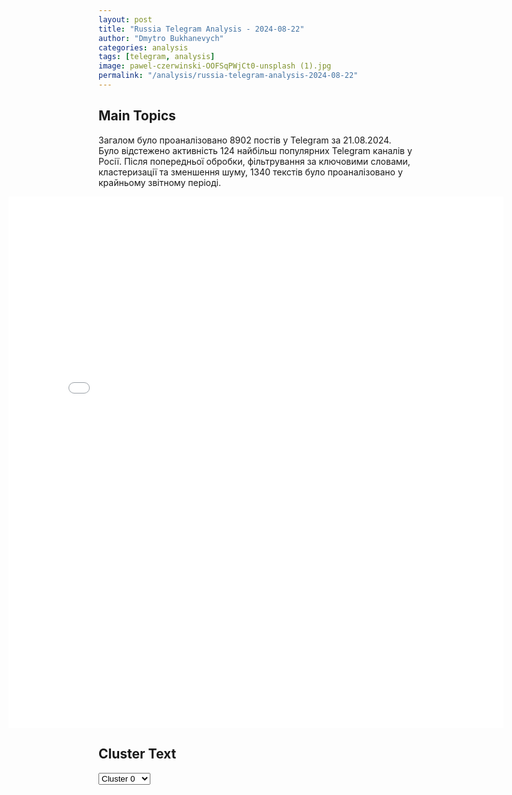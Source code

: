 ```yaml
---
layout: post
title: "Russia Telegram Analysis - 2024-08-22"
author: "Dmytro Bukhanevych"
categories: analysis
tags: [telegram, analysis]
image: pawel-czerwinski-OOFSqPWjCt0-unsplash (1).jpg
permalink: "/analysis/russia-telegram-analysis-2024-08-22"
---
```


<style>
    /* Adjusting iframe-container styles */
    .wide-iframe-container {
        width: calc(100% + 30vw);  /* Extending the width */
        margin-left: -15vw;       /* Negative margin to push to the left */
        overflow: hidden;         /* In case the iframe content spills over */
    }

    .wide-iframe-container iframe {
        width: 100%;  /* Making the iframe take the full width of its container */
        border: none; /* Removing any borders from the iframe */
    }

    /* Toggle mechanism */
    .hidden {
        display: none;
    }
    
    .show-content-target:checked + .show-content {
        display: block;
    }
</style>

<h2>Main Topics</h2>
<p>Загалом було проаналізовано 8902 постів у Telegram за 21.08.2024. Було відстежено активність 124 найбільш популярних Telegram каналів у Росії. Після попередньої обробки, фільтрування за ключовими словами, кластеризації та зменшення шуму, 1340 текстів було проаналізовано у крайньому звітному періоді.</p>
<!-- Embedding Main Plotly Visualization -->
<div class="wide-iframe-container">
    <iframe src="{{site.baseurl}}/visualizations/2024-08-22/fig_topics_time.html" height="850"></iframe>
</div>


<h2>Cluster Text</h2>

<!-- Dropdown to select a cluster -->
<select id="clusterSelector" onchange="displayClusterText()">
<option value="0">Cluster 0</option><option value="1">Cluster 1</option><option value="2">Cluster 2</option><option value="3">Cluster 3</option><option value="4">Cluster 4</option><option value="5">Cluster 5</option><option value="6">Cluster 6</option><option value="7">Cluster 7</option><option value="8">Cluster 8</option><option value="9">Cluster 9</option><option value="10">Cluster 10</option><option value="11">Cluster 11</option><option value="12">Cluster 12</option><option value="13">Cluster 13</option><option value="14">Cluster 14</option><option value="15">Cluster 15</option><option value="16">Cluster 16</option><option value="17">Cluster 17</option>
</select>

<!-- Display area for the selected cluster's text -->
<div id="clusterTextDisplay" class="hidden"></div>

<script type="text/javascript">
    var clusterDetails = {"0": "<b>Total Posts:</b> 514<br><b>Date:</b> 2024-08-21 16:10:21+00:00<br><b>Author:</b> legitimniy<br><b>Link:</b> https://t.me/s/legitimniy/18574<br><b>Subscribers:</b> 1046706<br><b>Text:</b> \u0422\u0435\u043a\u0441\u0442: #\u0441\u043b\u0443\u0445\u0438 #\u0440\u0430\u0441\u043a\u043b\u0430\u0434\u043a\u0430 \u041d\u0430\u0448 \u0438\u0441\u0442\u043e\u0447\u043d\u0438\u043a \u0441\u043e\u043e\u0431\u0449\u0430\u0435\u0442, \u0447\u0442\u043e \u041a\u0443\u0440\u0441\u043a\u0430\u044f \u0430\u0432\u0430\u043d\u0442\u044e\u0440\u0430 \u0417\u0435\u043b\u0435\u043d\u0441\u043a\u043e\u0433\u043e \u043f\u0440\u0435\u0441\u043b\u0435\u0434\u043e\u0432\u0430\u043b\u0430 \u0446\u0435\u043b\u0438:1. \u041f\u0435\u0440\u0435\u0431\u0440\u043e\u0441\u043a\u0443 \u0420\u0424 \u0432\u043e\u0439\u0441\u043a \u0441 \u0444\u0440\u043e\u043d\u0442\u0430 \u0432 \u041a\u0443\u0440\u0441\u043a\u0443\u044e \u043e\u0431\u043b\u0430\u0441\u0442\u044c.2. \u041e\u0431\u044a\u044f\u0432\u043b\u0435\u043d\u0438\u0435 \u041c\u043e\u0431\u0438\u043b\u0438\u0437\u0430\u0446\u0438\u0438 \u0432 \u0420\u043e\u0441\u0441\u0438\u0438.3. \u0421\u043e\u0437\u0434\u0430\u043d\u0438\u0435 \u043f\u0430\u043d\u0438\u043a\u0438 \u0432 \u0420\u043e\u0441\u0441\u0438\u04384. \u041f\u043e\u043f\u044b\u0442\u043a\u0430 \u041a\u0438\u0435\u0432\u0430 \u00ab\u043f\u0440\u043e\u0434\u0430\u0442\u044c\u00bb \u0441\u043f\u043e\u043d\u0441\u043e\u0440\u0430\u043c \u044d\u0442\u0443 \u0430\u0432\u0430\u043d\u0442\u044e\u0440\u0443, \u043a\u0430\u043a \u043c\u0430\u0441\u0448\u0442\u0430\u0431\u043d\u044b\u0439 \u0443\u0441\u043f\u0435\u0445 \u0432\u0441\u0435\u0433\u043e \u043d\u0430\u0441\u0442\u0443\u043f\u043b\u0435\u043d\u0438\u044f 2024, \u0442\u0435\u043c \u0441\u0430\u043c\u044b\u043c \u0432\u044b\u0431\u0438\u0442\u044c \u043d\u043e\u0432\u044b\u0435 \u043f\u043e\u0441\u0442\u0430\u0432\u043a\u0438 \u043e\u0440\u0443\u0436\u0438\u044f \u0438 \u0434\u0435\u043d\u0435\u0433.5. \u041f\u043e\u0432\u044b\u0448\u0435\u043d\u0438\u0435 \u0441\u0442\u0430\u0432\u043e\u043a \u0432 \u0438\u0433\u0440\u0435 \u0441 \u0430\u043a\u0446\u0435\u043d\u0442\u043e\u043c, \u0447\u0442\u043e \u041a\u0440\u0435\u043c\u043b\u044c \u0432 \u043e\u0442\u0432\u0435\u0442 \u0448\u0430\u0440\u0430\u0445\u043d\u0435\u0442 \u0422\u042f\u041e \u043f\u043e \u0423\u043a\u0440\u0430\u0438\u043d\u0435. 6. \u0421\u0440\u044b\u0432 \u043c\u0438\u0440\u043d\u043e\u0433\u043e \u043a\u0435\u0439\u0441\u04307. \u041f\u043e\u0431\u0443\u0434\u0438\u0442\u044c \u0423\u043a\u0440\u0430\u0438\u043d\u0446\u0435\u0432 \u0438\u0434\u0442\u0438 \u0432 \u0422\u0426\u041a \u043d\u0430 \u0444\u043e\u043d\u0435 \u0442\u0430\u043a\u043e\u0433\u043e \u00ab\u0443\u0441\u043f\u0435\u0445\u0430\u00bb.8. \u0413\u0430\u0437\u043e\u0432\u044b\u0439 \u0448\u0430\u043d\u0442\u0430\u0436 \u0415\u0432\u0440\u043e\u043f\u044b9. \u0417\u0430\u0445\u0432\u0430\u0442 \u041a\u0443\u0440\u0441\u043a\u043e\u0439 \u0410\u042d\u0421 \u0438 \u043e\u0431\u043c\u0435\u043d \u0435\u0451 \u043d\u0430 \u0417\u0430\u0410\u042d\u0421\u0412\u043e\u0442 \u043f\u043e\u0447\u0435\u043c\u0443 \u0437\u0430\u043f\u0430\u0434\u043d\u0430\u044f \u043f\u0440\u0435\u0441\u0441\u0430 \u043f\u0440\u043e\u0433\u0440\u0435\u0432\u0430\u043b\u0430 \u0432\u0441\u0435 \u044d\u0442\u0438 \u043c\u0435\u0441\u0441\u0435\u0434\u0436\u0438, \u043d\u043e \u043a\u0430\u043a \u0432\u0438\u0434\u0438\u043c \u041a\u0440\u0435\u043c\u043b\u044c \u043d\u0438\u0447\u0435\u0433\u043e \u0438\u0437 \u0442\u043e\u0433\u043e, \u0447\u0442\u043e \u0445\u043e\u0442\u0435\u043b \u041e\u0444\u0438\u0441 \u041f\u0440\u0435\u0437\u0438\u0434\u0435\u043d\u0442\u0430 \u043d\u0435 \u0441\u0434\u0435\u043b\u0430\u043b. \u0414\u0430\u0436\u0435 \u043f\u043e \u043c\u0438\u0440\u043d\u043e\u043c\u0443 \u043a\u0435\u0439\u0441\u0443 \u0432\u044b\u0441\u043a\u0430\u0437\u0430\u043b\u0438 \u043e\u0431\u0442\u0435\u043a\u0430\u0435\u043c\u043e, \u0441\u043a\u0430\u0437\u0430\u0432, \u0447\u0442\u043e \u0440\u0430\u043d\u0435\u0435 \u0432\u044b\u0434\u0432\u0438\u043d\u0443\u0442\u044b\u0435 \u043f\u0440\u0435\u0434\u043b\u043e\u0436\u0435\u043d\u0438\u044f \u0443\u0436\u0435 \u043d\u0435 \u0430\u043a\u0442\u0443\u0430\u043b\u044c\u043d\u044b. \u0418 \u0442\u043e\u043b\u044c\u043a\u043e \u041c\u0435\u0434\u0432\u0435\u0434\u0435\u0432 \u0437\u0430\u044f\u0432\u0438\u043b, \u0447\u0442\u043e \u0432\u043e\u0439\u043d\u0430 \u0431\u0443\u0434\u0435\u0442 \u0434\u043e \u043a\u0430\u043f\u0438\u0442\u0443\u043b\u044f\u0446\u0438\u0438 \u041a\u0438\u0435\u0432\u0430.\u041f\u043e \u0433\u0430\u0437\u043e\u0432\u043e\u043c\u0443 \u043a\u0435\u0439\u0441\u0443 \u043a\u0430\u043a \u043f\u043e\u043d\u0438\u043c\u0430\u0435\u043c \u00ab\u0434\u043e\u0433\u043e\u0432\u043e\u0440\u0438\u043b\u0438\u0441\u044c\u00bb - \u044d\u0442\u043e \u043f\u043e\u043a\u0430.\u0413\u043e\u0432\u043e\u0440\u0438\u0442\u044c \u043e \u043f\u0440\u043e\u0432\u0430\u043b\u0435 \u041a\u0443\u0440\u0441\u043a\u043e\u0439 \u0430\u0432\u0430\u043d\u0442\u044e\u0440\u044b \u043f\u043e\u043a\u0430 \u0440\u0430\u043d\u043e, \u043d\u043e \u043a\u0430\u043a \u0432\u0438\u0434\u0438\u043c \u0442\u0435\u043f\u0435\u0440\u044c \u0417\u0435\u043b\u0435\u043d\u0441\u043a\u043e\u043c\u0443 \u043f\u0440\u0438\u0445\u043e\u0434\u0438\u0442\u0441\u044f \u043d\u0430\u0441\u044b\u0449\u0430\u0442\u044c \u0435\u0449\u0451 \u0431\u043e\u043b\u044c\u0448\u0435 \u0442\u043e\u0442 \u0443\u0447\u0430\u0441\u0442\u043e\u043a \u0444\u0440\u043e\u043d\u0442\u0430 \u0436\u0438\u0432\u043e\u0439 \u0441\u0438\u043b\u043e\u0439 \u0438 \u0442\u0435\u0445\u043d\u0438\u043a\u043e\u0439, \u0447\u0442\u043e\u0431\u044b \u043f\u0435\u0440\u0432\u043e\u043d\u0430\u0447\u0430\u043b\u044c\u043d\u044b\u0439 \u043f\u0438\u0430\u0440 \u043d\u0435 \u0441\u0442\u0430\u043b \u0430\u043d\u0442\u0438\u043f\u0438\u0430\u0440\u043e\u043c \u043f\u043e \u0438\u0442\u043e\u0433\u0443.\u041d\u0430\u0431\u043b\u044e\u0434\u0430\u0435\u043c\u2026", "1": "<b>Total Posts:</b> 31<br><b>Date:</b> 2024-08-21 07:03:35+00:00<br><b>Author:</b> tvrain<br><b>Link:</b> https://t.me/s/tvrain/81035<br><b>Subscribers:</b> 472109<br><b>Text:</b> \u0422\u0435\u043a\u0441\u0442: \u0414\u0435\u043c\u043e\u043a\u0440\u0430\u0442\u0438\u0447\u0435\u0441\u043a\u0430\u044f \u043f\u0430\u0440\u0442\u0438\u044f \u0421\u0428\u0410 \u0443\u0442\u0432\u0435\u0440\u0434\u0438\u043b\u0430 \u041a\u0430\u043c\u0430\u043b\u0443 \u0425\u0430\u0440\u0440\u0438\u0441 \u0432 \u043a\u0430\u0447\u0435\u0441\u0442\u0432\u0435 \u043a\u0430\u043d\u0434\u0438\u0434\u0430\u0442\u0430 \u0432 \u043f\u0440\u0435\u0437\u0438\u0434\u0435\u043d\u0442\u044b\u0424\u043e\u0440\u043c\u0430\u043b\u044c\u043d\u043e\u0435 \u0443\u0442\u0432\u0435\u0440\u0436\u0434\u0435\u043d\u0438\u0435 \u043a\u0430\u043d\u0434\u0438\u0434\u0430\u0442\u0443\u0440\u044b \u041a\u0430\u043c\u0430\u043b\u044b \u0425\u0430\u0440\u0440\u0438\u0441 \u043f\u0440\u043e\u0438\u0437\u043e\u0448\u043b\u043e \u043d\u0430 \u0441\u044a\u0435\u0437\u0434\u0435 \u0414\u0435\u043c\u043f\u0430\u0440\u0442\u0438\u0438 \u0432 \u0427\u0438\u043a\u0430\u0433\u043e. \u041e\u043d\u0430 \u00ab\u0441\u0438\u043c\u0432\u043e\u043b\u0438\u0447\u0435\u0441\u043a\u0438\u00bb \u043f\u0440\u0438\u043d\u044f\u043b\u0430 \u0441\u0432\u043e\u0435 \u0432\u044b\u0434\u0432\u0438\u0436\u0435\u043d\u0438\u0435, \u0432\u044b\u0441\u0442\u0443\u043f\u0438\u0432 \u043f\u043e \u0432\u0438\u0434\u0435\u043e\u0441\u0432\u044f\u0437\u0438 \u0438\u0437 \u0412\u0438\u0441\u043a\u043e\u043d\u0441\u0438\u043d\u0430, \u043f\u0438\u0448\u0435\u0442 CNN.\ud83d\udd35\u0414\u0435\u043c\u043e\u043a\u0440\u0430\u0442\u044b \u043e\u0444\u0438\u0446\u0438\u0430\u043b\u044c\u043d\u043e \u0432\u044b\u0434\u0432\u0438\u043d\u0443\u043b\u0438 \u041a\u0430\u043c\u0430\u043b\u0443 \u0425\u0430\u0440\u0440\u0438\u0441 \u0432 \u043a\u0430\u0447\u0435\u0441\u0442\u0432\u0435 \u043a\u0430\u043d\u0434\u0438\u0434\u0430\u0442\u0430 \u043d\u0430 \u043f\u043e\u0441\u0442 \u043f\u0440\u0435\u0437\u0438\u0434\u0435\u043d\u0442\u0430 \u0432 \u043d\u0430\u0447\u0430\u043b\u0435 \u0430\u0432\u0433\u0443\u0441\u0442\u0430. \u0414\u0435\u0439\u0441\u0442\u0432\u0443\u044e\u0449\u0438\u0439 \u0432\u0438\u0446\u0435-\u043f\u0440\u0435\u0437\u0438\u0434\u0435\u043d\u0442 \u0421\u0428\u0410 \u043f\u043e\u043b\u0443\u0447\u0438\u043b\u0430 99% \u0433\u043e\u043b\u043e\u0441\u043e\u0432 \u043e\u0442 4567 \u0434\u0435\u043b\u0435\u0433\u0430\u0442\u043e\u0432 \u043e\u0442 \u043f\u0430\u0440\u0442\u0438\u0438 \u0432 \u0445\u043e\u0434\u0435 \u043f\u043e\u0438\u043c\u0435\u043d\u043d\u043e\u0433\u043e \u043e\u043d\u043b\u0430\u0439\u043d-\u0433\u043e\u043b\u043e\u0441\u043e\u0432\u0430\u043d\u0438\u044f.21 \u0438\u044e\u043b\u044f \u0414\u0436\u043e \u0411\u0430\u0439\u0434\u0435\u043d \u0441\u043d\u044f\u043b \u0441\u0432\u043e\u044e \u043a\u0430\u043d\u0434\u0438\u0434\u0430\u0442\u0443\u0440\u0443 \u0441 \u0432\u044b\u0431\u043e\u0440\u043e\u0432 \u043f\u0440\u0435\u0437\u0438\u0434\u0435\u043d\u0442\u0430 \u0421\u0428\u0410 \u0438 \u043f\u0440\u0435\u0434\u043b\u043e\u0436\u0438\u043b \u0414\u0435\u043c\u043f\u0430\u0440\u0442\u0438\u0438 \u0432\u044b\u0434\u0432\u0438\u043d\u0443\u0442\u044c \u0432\u043c\u0435\u0441\u0442\u043e \u0441\u0435\u0431\u044f \u041a\u0430\u043c\u0430\u043b\u0443 \u0425\u0430\u0440\u0440\u0438\u0441. \u0424\u043e\u0442\u043e: AP Photo / Jeffrey Phelps\u041f\u043e\u0434\u0434\u0435\u0440\u0436\u0438\u0442\u0435 \u043d\u0430\u0448\u0443 \u0440\u0430\u0431\u043e\u0442\u0443 \u0434\u043e\u043d\u0430\u0442\u043e\u043c\u0421\u043a\u0430\u0447\u0438\u0432\u0430\u0439\u0442\u0435 \u043d\u0430\u0448\u0435 \u043f\u0440\u0438\u043b\u043e\u0436\u0435\u043d\u0438\u0435 \u0434\u043b\u044f \u043e\u0431\u0445\u043e\u0434\u0430 \u0431\u043b\u043e\u043a\u0438\u0440\u043e\u0432\u043a\u0438 YouTube", "2": "<b>Total Posts:</b> 47<br><b>Date:</b> 2024-08-21 17:05:04+00:00<br><b>Author:</b> treugolniklpr<br><b>Link:</b> https://t.me/s/treugolniklpr/53839<br><b>Subscribers:</b> 585141<br><b>Text:</b> \u0422\u0435\u043a\u0441\u0442: \u0412\u043e\u043e\u0440\u0443\u0436\u0435\u043d\u043d\u044b\u0435 \u0441\u0438\u043b\u044b \u0423\u043a\u0440\u0430\u0438\u043d\u044b \u043f\u0440\u043e\u0434\u043e\u043b\u0436\u0430\u044e\u0442 \u043d\u0430\u043d\u043e\u0441\u0438\u0442\u044c \u0443\u0434\u0430\u0440\u044b \u043f\u043e \u043d\u0430\u0448\u0435\u0439 \u043e\u0431\u043b\u0430\u0441\u0442\u0438. \u0420\u0430\u043d\u0435\u043d\u044b \u0442\u0440\u0438 \u043c\u0438\u0440\u043d\u044b\u0445 \u0436\u0438\u0442\u0435\u043b\u044f. \u0412 \u043f\u043e\u0441\u0451\u043b\u043a\u0435 \u041c\u0430\u043b\u0438\u043d\u043e\u0432\u043a\u0430 \u0411\u0435\u043b\u0433\u043e\u0440\u043e\u0434\u0441\u043a\u043e\u0433\u043e \u0440\u0430\u0439\u043e\u043d\u0430 FPV-\u0434\u0440\u043e\u043d \u0430\u0442\u0430\u043a\u043e\u0432\u0430\u043b \u043b\u0435\u0433\u043a\u043e\u0432\u043e\u0439 \u0430\u0432\u0442\u043e\u043c\u043e\u0431\u0438\u043b\u044c. \u0420\u0430\u043d\u0435\u043d\u044b \u0434\u0432\u0430 \u0447\u0435\u043b\u043e\u0432\u0435\u043a\u0430. \u0421\u0443\u043f\u0440\u0443\u0433\u0438 \u0441 \u043c\u0438\u043d\u043d\u043e-\u0432\u0437\u0440\u044b\u0432\u043d\u044b\u043c\u0438 \u0442\u0440\u0430\u0432\u043c\u0430\u043c\u0438 \u0438 \u0440\u0430\u0437\u043b\u0438\u0447\u043d\u044b\u043c\u0438 \u043e\u0441\u043a\u043e\u043b\u043e\u0447\u043d\u044b\u043c\u0438 \u0440\u0430\u043d\u0435\u043d\u0438\u044f\u043c\u0438 \u0431\u0440\u0438\u0433\u0430\u0434\u0430\u043c\u0438 \u0421\u041c\u041f \u0434\u043e\u0441\u0442\u0430\u0432\u043b\u044f\u044e\u0442\u0441\u044f \u0432 \u043e\u0431\u043b\u0430\u0441\u0442\u043d\u0443\u044e \u043a\u043b\u0438\u043d\u0438\u0447\u0435\u0441\u043a\u0443\u044e \u0431\u043e\u043b\u044c\u043d\u0438\u0446\u0443. \u0412\u0441\u044f \u043d\u0435\u043e\u0431\u0445\u043e\u0434\u0438\u043c\u0430\u044f \u043f\u043e\u043c\u043e\u0449\u044c \u043e\u043a\u0430\u0437\u044b\u0432\u0430\u0435\u0442\u0441\u044f. \u0422\u0440\u0430\u043d\u0441\u043f\u043e\u0440\u0442\u043d\u043e\u0435 \u0441\u0440\u0435\u0434\u0441\u0442\u0432\u043e \u043f\u043e\u0432\u0440\u0435\u0436\u0434\u0435\u043d\u043e. \u0417\u0430 \u043c\u0435\u0434\u0438\u0446\u0438\u043d\u0441\u043a\u043e\u0439 \u043f\u043e\u043c\u043e\u0449\u044c\u044e \u043e\u0431\u0440\u0430\u0442\u0438\u043b\u0430\u0441\u044c \u0436\u0435\u043d\u0449\u0438\u043d\u0430, \u043f\u043e\u0441\u0442\u0440\u0430\u0434\u0430\u0432\u0448\u0430\u044f \u0432 \u0440\u0435\u0437\u0443\u043b\u044c\u0442\u0430\u0442\u0435 \u043e\u0431\u0441\u0442\u0440\u0435\u043b\u0430 \u0441\u0435\u043b\u0430 \u041d\u043e\u0432\u0430\u044f \u0422\u0430\u0432\u043e\u043b\u0436\u0430\u043d\u043a\u0430. \u041f\u043e\u0447\u0443\u0432\u0441\u0442\u0432\u043e\u0432\u0430\u0432 \u043d\u0435\u0434\u043e\u043c\u043e\u0433\u0430\u043d\u0438\u0435, \u043e\u043d\u0430 \u0432\u044b\u0437\u0432\u0430\u043b\u0430 \u0441\u043a\u043e\u0440\u0443\u044e \u043f\u043e\u043c\u043e\u0449\u044c -  \u0441 \u043e\u0441\u043a\u043e\u043b\u043e\u0447\u043d\u044b\u043c \u0440\u0430\u043d\u0435\u043d\u0438\u0435\u043c \u043b\u0435\u0432\u043e\u0433\u043e \u043f\u0440\u0435\u0434\u043f\u043b\u0435\u0447\u044c\u044f \u0431\u0440\u0438\u0433\u0430\u0434\u0430 \u0441\u043a\u043e\u0440\u043e\u0439 \u0434\u043e\u0441\u0442\u0430\u0432\u0438\u043b\u0430 \u043f\u043e\u0441\u0442\u0440\u0430\u0434\u0430\u0432\u0448\u0443\u044e \u0432 \u0433\u043e\u0440\u043e\u0434\u0441\u043a\u0443\u044e \u0431\u043e\u043b\u044c\u043d\u0438\u0446\u0443 \u21162 \u0433. \u0411\u0435\u043b\u0433\u043e\u0440\u043e\u0434\u0430.\u0412 \u0441\u0435\u043b\u0435 \u041d\u043e\u0432\u043e\u0435 \u0412\u043e\u043b\u043e\u043a\u043e\u043d\u043e\u0432\u0441\u043a\u043e\u0433\u043e \u0440\u0430\u0439\u043e\u043d\u0430 \u0432 \u0440\u0435\u0437\u0443\u043b\u044c\u0442\u0430\u0442\u0435 \u0434\u0435\u0442\u043e\u043d\u0430\u0446\u0438\u0438 \u0434\u0440\u043e\u043d\u0430 \u043f\u043e\u043b\u043d\u043e\u0441\u0442\u044c\u044e \u0441\u0433\u043e\u0440\u0435\u043b \u043b\u0435\u0433\u043a\u043e\u0432\u043e\u0439 \u0430\u0432\u0442\u043e\u043c\u043e\u0431\u0438\u043b\u044c.\u0415\u0449\u0451 \u043e\u0434\u0438\u043d \u0431\u0435\u0441\u043f\u0438\u043b\u043e\u0442\u043d\u0438\u043a \u043d\u0430\u043d\u0451\u0441 \u0443\u0434\u0430\u0440 \u043f\u043e \u0441\u0435\u043b\u0443 \u0422\u0438\u0448\u0430\u043d\u043a\u0430 \u0412\u043e\u043b\u043e\u043a\u043e\u043d\u043e\u0432\u0441\u043a\u043e\u0433\u043e \u0440\u0430\u0439\u043e\u043d\u0430, \u0432\u0441\u043b\u0435\u0434\u0441\u0442\u0432\u0438\u0435 \u0447\u0435\u0433\u043e \u043f\u043e\u0432\u0440\u0435\u0436\u0434\u0435\u043d\u0430 \u043b\u0438\u043d\u0438\u044f \u0433\u0430\u0437\u043e\u0441\u043d\u0430\u0431\u0436\u0435\u043d\u0438\u044f. \u0410\u0432\u0430\u0440\u0438\u0439\u043d\u044b\u0435 \u0441\u043b\u0443\u0436\u0431\u044b \u043f\u0440\u0438\u0441\u0442\u0443\u043f\u044f\u0442 \u043a \u0432\u043e\u0441\u0441\u0442\u0430\u043d\u043e\u0432\u0438\u0442\u0435\u043b\u044c\u043d\u044b\u043c \u0440\u0430\u0431\u043e\u0442\u0430\u043c \u043f\u043e\u0441\u043b\u0435 \u0441\u043e\u0433\u043b\u0430\u0441\u043e\u0432\u0430\u043d\u0438\u044f \u0441 \u041c\u0438\u043d\u0438\u0441\u0442\u0435\u0440\u0441\u0442\u0432\u043e\u043c \u043e\u0431\u043e\u0440\u043e\u043d\u044b \u0420\u0424.\u0412 \u0441\u0435\u043b\u0435 \u041a\u043e\u0437\u0438\u043d\u043a\u0430 \u0413\u0440\u0430\u0439\u0432\u043e\u0440\u043e\u043d\u0441\u043a\u043e\u0433\u043e \u0433\u043e\u0440\u043e\u0434\u0441\u043a\u043e\u0433\u043e \u043e\u043a\u0440\u0443\u0433\u0430 \u0432 \u0440\u0435\u0437\u0443\u043b\u044c\u0442\u0430\u0442\u0435 \u043f\u0440\u0438\u043b\u0451\u0442\u0430 \u0431\u043e\u0435\u043f\u0440\u0438\u043f\u0430\u0441\u0430 \u0440\u0430\u0437\u0440\u0443\u0448\u0435\u043d\u043e \u0447\u0430\u0441\u0442\u043d\u043e\u0435 \u0434\u043e\u043c\u043e\u0432\u043b\u0430\u0434\u0435\u043d\u0438\u0435. \u041f\u043e\u0441\u043b\u0435 \u0430\u0442\u0430\u043a \u043d\u0435\u0441\u043a\u043e\u043b\u044c\u043a\u0438\u0445 \u0434\u0440\u043e\u043d\u043e\u0432-\u043a\u0430\u043c\u0438\u043a\u0430\u0434\u0437\u0435 \u0432 \u0441\u0435\u043b\u0435 \u0440\u0430\u0437\u0440\u0443\u0448\u0435\u043d\u044b \u043a\u0440\u043e\u0432\u043b\u0438 \u0441\u043e\u0446\u0438\u0430\u043b\u044c\u043d\u043e\u0433\u043e \u043e\u0431\u044a\u0435\u043a\u0442\u0430 \u0438 \u0430\u0434\u043c\u0438\u043d\u0438\u0441\u0442\u0440\u0430\u0442\u0438\u0432\u043d\u043e\u0433\u043e \u0437\u0434\u0430\u043d\u0438\u044f. \u0418\u043d\u0444\u043e\u0440\u043c\u0430\u0446\u0438\u044f \u043e \u043f\u043e\u0441\u043b\u0435\u0434\u0441\u0442\u0432\u0438\u044f\u0445 \u0443\u0442\u043e\u0447\u043d\u044f\u0435\u0442\u0441\u044f. \u041e\u043f\u0435\u0440\u0430\u0442\u0438\u0432\u043d\u044b\u0435 \u0441\u043b\u0443\u0436\u0431\u044b \u0440\u0430\u0431\u043e\u0442\u0430\u044e\u0442 \u043d\u0430 \u043c\u0435\u0441\u0442\u0430\u0445.", "3": "<b>Total Posts:</b> 22<br><b>Date:</b> 2024-08-21 04:52:06+00:00<br><b>Author:</b> dmitrynikotin<br><b>Link:</b> https://t.me/s/dmitrynikotin/22879<br><b>Subscribers:</b> 710404<br><b>Text:</b> \u0422\u0435\u043a\u0441\u0442: \u2757\ufe0f\u041f\u0412\u041e \u043d\u043e\u0447\u044c\u044e \u0443\u043d\u0438\u0447\u0442\u043e\u0436\u0438\u043b\u0430 45 \u0443\u043a\u0440\u0430\u0438\u043d\u0441\u043a\u0438\u0445 \u0411\u041f\u041b\u0410 \u0441\u0430\u043c\u043e\u043b\u0435\u0442\u043d\u043e\u0433\u043e \u0442\u0438\u043f\u0430, \u0437\u0430\u044f\u0432\u0438\u043b\u0438 \u0432 \u0440\u043e\u0441\u0441\u0438\u0439\u0441\u043a\u043e\u043c \u041c\u0438\u043d\u043e\u0431\u043e\u0440\u043e\u043d\u044b \u0420\u0424.\u0421\u0440\u0435\u0434\u0438 45 \u0443\u043d\u0438\u0447\u0442\u043e\u0436\u0435\u043d\u043d\u044b\u0445 \u0437\u0430 \u043d\u043e\u0447\u044c \u0411\u041f\u041b\u0410 11 \u0441\u0431\u0438\u0442\u044b \u043d\u0430\u0434 \u041c\u043e\u0441\u043a\u043e\u0432\u0441\u043a\u043e\u0439 \u043e\u0431\u043b\u0430\u0441\u0442\u044c\u044e, \u0435\u0449\u0435 23 \u0443\u043d\u0438\u0447\u0442\u043e\u0436\u0435\u043d\u044b \u043d\u0430\u0434 \u0411\u0440\u044f\u043d\u0441\u043a\u043e\u0439, 6 - \u043d\u0430\u0434 \u0442\u0435\u0440\u0440\u0438\u0442\u043e\u0440\u0438\u0435\u0439 \u0411\u0435\u043b\u0433\u043e\u0440\u043e\u0434\u0441\u043a\u043e\u0439 \u043e\u0431\u043b\u0430\u0441\u0442\u0438, 3 - \u043d\u0430\u0434 \u041a\u0430\u043b\u0443\u0436\u0441\u043a\u043e\u0439 \u0438 2 - \u043d\u0430\u0434 \u041a\u0443\u0440\u0441\u043a\u043e\u0439 \u043e\u0431\u043b\u0430\u0441\u0442\u044c\u044e.", "4": "<b>Total Posts:</b> 110<br><b>Date:</b> 2024-08-21 00:14:27+00:00<br><b>Author:</b> ostorozhno_novosti<br><b>Link:</b> https://t.me/s/ostorozhno_novosti/28792<br><b>Subscribers:</b> 1608657<br><b>Text:</b> \u0422\u0435\u043a\u0441\u0442: \u0412 \u043f\u043e\u0434\u043c\u043e\u0441\u043a\u043e\u0432\u043d\u043e\u043c \u041f\u043e\u0434\u043e\u043b\u044c\u0441\u043a\u0435 \u0441\u0431\u0438\u043b\u0438 \u0431\u0435\u0441\u043f\u0438\u043b\u043e\u0442\u043d\u0438\u043a. \u00ab\u0421\u0438\u043b\u0430\u043c\u0438 \u041f\u0412\u041e \u041c\u0438\u043d\u043e\u0431\u043e\u0440\u043e\u043d\u044b \u0432 \u0433\u043e\u0440\u043e\u0434\u0441\u043a\u043e\u043c \u043e\u043a\u0440\u0443\u0433\u0435 \u041f\u043e\u0434\u043e\u043b\u044c\u0441\u043a \u043e\u0442\u0440\u0430\u0436\u0435\u043d\u0430 \u0430\u0442\u0430\u043a\u0430 \u0431\u0435\u0441\u043f\u0438\u043b\u043e\u0442\u043d\u0438\u043a\u0430, \u043b\u0435\u0442\u0435\u0432\u0448\u0435\u0433\u043e \u043d\u0430 \u041c\u043e\u0441\u043a\u0432\u0443. \u041d\u0430 \u043c\u0435\u0441\u0442\u0435 \u043f\u0430\u0434\u0435\u043d\u0438\u044f \u043e\u0431\u043b\u043e\u043c\u043a\u043e\u0432, \u043f\u043e \u043f\u0440\u0435\u0434\u0432\u0430\u0440\u0438\u0442\u0435\u043b\u044c\u043d\u044b\u043c \u0434\u0430\u043d\u043d\u044b\u043c, \u0440\u0430\u0437\u0440\u0443\u0448\u0435\u043d\u0438\u0439 \u0438 \u043f\u043e\u0441\u0442\u0440\u0430\u0434\u0430\u0432\u0448\u0438\u0445 \u043d\u0435\u0442\u00bb, - \u0421\u043e\u0431\u044f\u043d\u0438\u043d,", "5": "<b>Total Posts:</b> 55<br><b>Date:</b> 2024-08-21 12:57:46+00:00<br><b>Author:</b> rlz_the_kraken<br><b>Link:</b> https://t.me/s/rlz_the_kraken/69790<br><b>Subscribers:</b> 355696<br><b>Text:</b> \u0422\u0435\u043a\u0441\u0442: \u041d\u0430\u0447\u0430\u043b\u044c\u043d\u0438\u043a \u043f\u0440\u0435\u0441\u0441-\u0446\u0435\u043d\u0442\u0440\u0430 \u0433\u0440\u0443\u043f\u043f\u0438\u0440\u043e\u0432\u043a\u0438 \"\u0421\u0435\u0432\u0435\u0440\" \u042f\u0440\u043e\u0441\u043b\u0430\u0432 \u042f\u043a\u0438\u043c\u043a\u0438\u043d:\ud83d\udd3a \u0417\u0430 \u043f\u0440\u043e\u0448\u0435\u0434\u0448\u0438\u0435 \u0441\u0443\u0442\u043a\u0438 \u0444\u0438\u043a\u0441\u0438\u0440\u043e\u0432\u0430\u043b\u0438\u0441\u044c \u043f\u043e\u043f\u044b\u0442\u043a\u0438 \u0412\u0421\u0423 \u0430\u0442\u0430\u043a\u043e\u0432\u0430\u0442\u044c \u0432 \u0440\u0430\u0439\u043e\u043d\u0435 \u041a\u043e\u043c\u0430\u0440\u043e\u0432\u043a\u0430, \u041a\u043e\u0440\u0435\u043d\u0435\u0432\u043e, \u041c\u0430\u043b\u043e\u0439 \u041b\u043e\u043a\u043d\u0438 \u0438 \u0420\u0443\u0441\u0441\u043a\u043e\u0439 \u041a\u043e\u043d\u043e\u043f\u0435\u043b\u044c\u043a\u0438\ud83d\udd3a \u0412 \u0440\u0435\u0437\u0443\u043b\u044c\u0442\u0430\u0442\u0435 \u041a\u0438\u0435\u0432 \u043f\u043e\u0442\u0435\u0440\u044f\u043b \u0431\u043e\u043b\u0435\u0435 45 \u0431\u043e\u0435\u0432\u0438\u043a\u043e\u0432, 2 \u0442\u0430\u043d\u043a\u0430 \u0438 \u043d\u0435\u0441\u043a\u043e\u043b\u044c\u043a\u043e \u0431\u0440\u043e\u043d\u0435\u043c\u0430\u0448\u0438\u043d \u0442\u043e\u043b\u044c\u043a\u043e \u043d\u0430 \u044d\u0442\u043e\u043c \u043d\u0430\u043f\u0440\u0430\u0432\u043b\u0435\u043d\u0438\u0438\ud83d\udd3a \u041f\u0440\u0435\u0441\u0435\u0447\u0435\u043d\u044b \u043f\u043e\u043f\u044b\u0442\u043a\u0438 \u043a\u0438\u0435\u0432\u0441\u043a\u0438\u0445 \u0434\u0438\u0432\u0435\u0440\u0441\u0430\u043d\u0442\u043e\u0432 \u043f\u0440\u043e\u043d\u0438\u043a\u043d\u0443\u0442\u044c \u0432 \u0434\u0440\u0443\u0433\u0438\u0435 \u0440\u0435\u0433\u0438\u043e\u043d\u044b \u0420\u0424, \u0438\u0442\u043e\u0433 - \u0443\u043d\u0438\u0447\u0442\u043e\u0436\u0435\u043d\u0438\u0435 300 \u0431\u0430\u043d\u0434\u0435\u0440\u043e\u0432\u0446\u0435\u0432 \u0438 \u043f\u0440\u0435\u0441\u0435\u0447\u0435\u043d\u0438\u0435 \u043f\u043e\u043f\u044b\u0442\u043e\u043a \u0432\u0442\u043e\u0440\u0433\u043d\u0443\u0442\u044c\u0441\u044f \u043d\u0430 \u043d\u0430\u0448\u0443 \u0442\u0435\u0440\u0440\u0438\u0442\u043e\u0440\u0438\u044e\ud83d\udd3a \u0422\u0430\u043a\u0436\u0435 \u0432\u044b\u0431\u0438\u0432\u0430\u044e\u0442\u0441\u044f \u0441\u043a\u043e\u043f\u043b\u0435\u043d\u0438\u044f \u043f\u0440\u043e\u0442\u0438\u0432\u043d\u0438\u043a\u0430 \u0432 \u043d\u0435\u0433\u043b\u0443\u0431\u043e\u043a\u0438\u0445 \u0442\u044b\u043b\u0430\u0445 - \u0425\u0430\u0440\u044c\u043a\u043e\u0432\u0441\u043a\u043e\u0439, \u0421\u0443\u043c\u0441\u043a\u043e\u0439 \u043e\u0431\u043b\u0430\u0441\u0442\u044f\u0445\u041f\u043e \u0441\u0440\u0430\u0432\u043d\u0435\u043d\u0438\u044e \u0441\u043e \u0432\u0447\u0435\u0440\u0430\u0448\u043d\u0438\u043c \u0434\u043d\u0451\u043c, \u0412\u0421\u0423 \u043d\u0435 \u043f\u0440\u043e\u0432\u043e\u0434\u0438\u043b\u0438 \u0432\u044b\u043f\u0430\u0434\u043e\u0432 \u0432 \u0440\u0430\u0439\u043e\u043d\u0435 \u0411\u043e\u0440\u043a\u043e\u0432. \u0418\u043d\u044b\u043c\u0438 \u0441\u043b\u043e\u0432\u0430\u043c\u0438, \u0437\u0430 \u0441\u0447\u0451\u0442 \u043d\u0435\u0443\u0441\u0442\u0430\u043d\u043d\u043e\u0439 \u0440\u0430\u0431\u043e\u0442\u044b \u0437\u0430\u0449\u0438\u0442\u043d\u0438\u043a\u043e\u0432 \u041a\u0443\u0440\u0441\u043a\u043e\u0439 \u043e\u0431\u043b\u0430\u0441\u0442\u0438 \u043d\u0430\u0441\u0442\u0443\u043f\u0430\u0442\u0435\u043b\u044c\u043d\u044b\u0439 \u043f\u043e\u0440\u044b\u0432 \u0412\u0421\u0423 \u0441\u0431\u0438\u0432\u0430\u0435\u0442\u0441\u044f. \u041b\u0438\u043d\u0438\u044f \u0444\u0440\u043e\u043d\u0442\u0430 \u043e\u0441\u0442\u0430\u0451\u0442\u0441\u044f \u043f\u043e\u0447\u0442\u0438 \u043d\u0435\u0438\u0437\u043c\u0435\u043d\u043d\u043e\u0439 \u0443\u0436\u0435 \u043d\u0435\u0441\u043a\u043e\u043b\u044c\u043a\u043e \u0434\u043d\u0435\u0439. \u0420\u0435\u0437\u0435\u0440\u0432\u044b \u041a\u0438\u0435\u0432\u0430 \u0441\u0433\u043e\u0440\u0430\u044e\u0442, \u043d\u0430 \u0434\u0440\u0443\u0433\u0438\u0445 \u0443\u0447\u0430\u0441\u0442\u043a\u0430\u0445 \u0444\u0440\u043e\u043d\u0442\u0430 \u043d\u0430\u0448\u0438 \u043c\u0443\u0436\u0438\u043a\u0438 \u043e\u0441\u0432\u043e\u0431\u043e\u0436\u0434\u0430\u044e\u0442 \u043e\u0434\u0438\u043d \u0437\u0430 \u0434\u0440\u0443\u0433\u0438\u043c \u043d\u0430\u0441\u0435\u043b\u0451\u043d\u043d\u044b\u0435 \u043f\u0443\u043d\u043a\u0442\u044b.", "6": "<b>Total Posts:</b> 24<br><b>Date:</b> 2024-08-21 16:35:16+00:00<br><b>Author:</b> yurasumy<br><b>Link:</b> https://t.me/s/yurasumy/17340<br><b>Subscribers:</b> 3103984<br><b>Text:</b> \u0422\u0435\u043a\u0441\u0442: \u041d\u0438\u043a\u0442\u043e \u0438\u0437 \u0432\u0430\u0441 \u043d\u0435 \u0431\u0443\u0434\u0435\u0442 \u0437\u0430\u0431\u044b\u0442: \u043f\u0440\u0435\u0434\u0441\u0442\u0430\u0432\u043b\u044f\u0435\u043c \u0434\u043e\u043a\u0443\u043c\u0435\u043d\u0442\u0430\u043b\u044c\u043d\u044b\u0439 \u0444\u0438\u043b\u044c\u043c \u043e \u0434\u043e\u043d\u0447\u0430\u043d\u0430\u0445-\u0432\u043e\u043b\u043e\u043d\u0442\u0435\u0440\u0430\u0445 \u0438\u0437 \u00ab\u041d\u0430\u0440\u043e\u0434\u043d\u043e\u0433\u043e \u0444\u0440\u043e\u043d\u0442\u0430\u00bb, \u0442\u0440\u0430\u0433\u0438\u0447\u0435\u0441\u043a\u0438 \u043f\u043e\u0433\u0438\u0431\u0448\u0438\u0445 \u0432 \u041a\u0443\u0440\u0441\u043a\u043e\u0439 \u043e\u0431\u043b\u0430\u0441\u0442\u0438 \u043f\u0440\u0438 \u0441\u043f\u0430\u0441\u0435\u043d\u0438\u0438 \u043c\u0438\u0440\u043d\u044b\u0445 \u0436\u0438\u0442\u0435\u043b\u0435\u0439\u0417\u0432\u0435\u0437\u0434\u0430 \u043d\u0430\u0448\u0435\u0433\u043e \u0440\u0443\u0441\u0441\u043a\u043e\u0433\u043e \u0435\u0434\u0438\u043d\u0441\u0442\u0432\u0430 \u0432\u0441\u043f\u044b\u0445\u043d\u0443\u043b\u0430, \u043a\u0430\u0437\u0430\u043b\u043e\u0441\u044c, \u043a\u0430\u043a \u043d\u0438\u043a\u043e\u0433\u0434\u0430 \u044f\u0440\u043a\u043e, \u043a\u043e\u0433\u0434\u0430 \u0432\u043e\u043b\u043e\u043d\u0442\u0435\u0440\u044b \u0438\u0437 \u0414\u043e\u043d\u0435\u0446\u043a\u0430, \u043f\u0440\u043e\u0434\u043e\u043b\u0436\u0430\u044e\u0449\u0438\u0435 \u0436\u0438\u0442\u044c \u0432 \u0441\u043e\u0442\u0440\u044f\u0441\u0430\u0435\u043c\u043e\u043c \u0432\u043e\u0439\u043d\u043e\u0439 \u0440\u0435\u0433\u0438\u043e\u043d\u0435, \u0431\u0440\u043e\u0441\u0438\u043b\u0438\u0441\u044c \u0432 \u041a\u0443\u0440\u0441\u043a\u0443\u044e \u043e\u0431\u043b\u0430\u0441\u0442\u044c \u043f\u043e\u0434\u0441\u0442\u0430\u0432\u0438\u0442\u044c \u043f\u043b\u0435\u0447\u043e \u043c\u0438\u0440\u043d\u044b\u043c \u043b\u044e\u0434\u044f\u043c. \u041b\u0443\u0447\u0430\u043c\u0438 \u044d\u0442\u043e\u0439 \u0437\u0432\u0435\u0437\u0434\u044b \u0431\u044b\u043b\u0438 \u043c\u043e\u043b\u043e\u0434\u044b\u0435 \u0440\u0435\u0431\u044f\u0442\u0430 \u0438\u0437 \u0448\u0430\u0445\u0442\u0435\u0440\u0441\u043a\u043e\u0433\u043e \u043a\u0440\u0430\u044f \u0414\u0430\u0432\u0438\u0434 \u0421\u043e\u043a\u043e\u043b\u043e\u0432 \u0438 \u041d\u0438\u043a\u043e\u043b\u0430\u0439 \u041a\u043e\u0432\u0430\u043b\u0435\u0432, \u0432 \u0440\u043e\u043a\u043e\u0432\u043e\u0439 \u0432\u0435\u0447\u0435\u0440 \u043f\u044f\u0442\u043d\u0438\u0446\u044b, 16 \u0430\u0432\u0433\u0443\u0441\u0442\u0430, \u043a\u043e\u0433\u0434\u0430 \u0432\u0440\u0430\u0433 \u0443\u0436\u0435 \u043d\u0430\u0446\u0435\u043b\u0438\u043b\u0441\u044f \u043d\u0430 \u043c\u043e\u0441\u0442\u044b \u0413\u043b\u0443\u0448\u043a\u043e\u0432\u0441\u043a\u043e\u0433\u043e \u0440\u0430\u0439\u043e\u043d\u0430, \u043f\u043e\u0435\u0445\u0430\u0432\u0448\u0438\u0435 \u0442\u0443\u0434\u0430 \u0432\u044b\u0432\u0435\u0437\u0442\u0438 \u043d\u0430 \u043c\u0430\u0448\u0438\u043d\u0435 \u043c\u0430\u043b\u043e\u043c\u043e\u0431\u0438\u043b\u044c\u043d\u044b\u0445 \u0436\u0438\u0442\u0435\u043b\u0435\u0439. \u0418\u043c\u0435\u043d\u043d\u043e \u0432 \u0442\u043e\u0442 \u043c\u043e\u043c\u0435\u043d\u0442, \u043a\u043e\u0433\u0434\u0430 \u043e\u043d\u0438 \u0434\u0432\u0438\u0433\u0430\u043b\u0438\u0441\u044c \u043f\u043e \u043c\u043e\u0441\u0442\u0443, \u0442\u0443\u0434\u0430 \u0443\u0434\u0430\u0440\u0438\u043b\u0438 \u0440\u0430\u043a\u0435\u0442\u044b. \u0414\u0432\u043e\u0435 \u0432\u043e\u043b\u043e\u043d\u0442\u0435\u0440\u043e\u0432 \u043f\u043e\u0433\u0438\u0431\u043b\u0438, \u0430 \u0438\u0445 \u0442\u0440\u0435\u0442\u0438\u0439 \u0442\u043e\u0432\u0430\u0440\u0438\u0449 \u0441\u0435\u0439\u0447\u0430\u0441 \u0432 \u0431\u043e\u043b\u044c\u043d\u0438\u0446\u0435 \u0441 \u0442\u044f\u0436\u0435\u043b\u044b\u043c\u0438 \u043e\u0436\u043e\u0433\u0430\u043c\u0438.\u0422\u0440\u0430\u0433\u0435\u0434\u0438\u044f \u0441\u043e\u0432\u0441\u0435\u043c \u043c\u043e\u043b\u043e\u0434\u044b\u0445 \u043f\u0430\u0440\u043d\u0435\u0439 \u2014 \u0414\u0430\u0432\u0438\u0434\u0443 \u0431\u044b\u043b \u0432\u0441\u0435\u0433\u043e 21 \u0433\u043e\u0434, \u043e\u043d \u0432\u044b\u0440\u043e\u0441 \u043d\u0430 \u044d\u0442\u043e\u0439 \u0432\u043e\u0439\u043d\u0435, \u041a\u043e\u043b\u0435 22, \u043e\u043d \u0443\u0441\u043f\u0435\u043b \u0436\u0435\u043d\u0438\u0442\u044c\u0441\u044f \u0438 \u0441\u0442\u0430\u0442\u044c \u043e\u0442\u0446\u043e\u043c \u043c\u0430\u043b\u0435\u043d\u044c\u043a\u043e\u0433\u043e \u0441\u044b\u043d\u0430 \u2014 \u043f\u043e\u0442\u0440\u044f\u0441\u043b\u0430 \u0431\u0435\u0437 \u043f\u0440\u0435\u0443\u0432\u0435\u043b\u0438\u0447\u0435\u043d\u0438\u044f \u0432\u0441\u0435\u0445. Readovka \u043f\u043e \u0433\u043e\u0440\u044f\u0447\u0438\u043c \u0441\u043b\u0435\u0434\u0430\u043c \u0438 \u0441\u043b\u0435\u0437\u0430\u043c \u044d\u0442\u043e\u0439 \u0438\u0441\u0442\u043e\u0440\u0438\u0438 \u043e \u0437\u0430\u043a\u0430\u0434\u044b\u0447\u043d\u044b\u0445 \u0434\u0440\u0443\u0437\u044c\u044f\u0445 \u0422\u044e\u0440\u0435 \u0438 \u0427\u0430\u043f\u0430\u0435 \u0441\u043d\u044f\u043b\u0430 \u0434\u043e\u043a\u0443\u043c\u0435\u043d\u0442\u0430\u043b\u044c\u043d\u044b\u0439 \u0444\u0438\u043b\u044c\u043c, \u0432 \u043a\u043e\u0442\u043e\u0440\u043e\u043c \u0440\u043e\u0434\u043d\u044b\u0435 \u0438 \u0431\u043b\u0438\u0437\u043a\u0438\u0435 \u0433\u0435\u0440\u043e\u0435\u0432 \u2014 \u0436\u0435\u043d\u0430 \u041d\u0438\u043a\u043e\u043b\u0430\u044f, \u043c\u0430\u043c\u0430 \u0414\u0430\u0432\u0438\u0434\u0430, \u0442\u043e\u0432\u0430\u0440\u0438\u0449\u0438 \u043f\u043e \u00ab\u041d\u0430\u0440\u043e\u0434\u043d\u043e\u043c\u0443 \u0444\u0440\u043e\u043d\u0442\u0443\u00bb \u2014 \u0440\u0430\u0441\u0441\u043a\u0430\u0437\u0430\u043b\u0438, \u043a\u0430\u043a\u0438\u043c\u0438 \u043e\u043d\u0438 \u0431\u044b\u043b\u0438, \u043d\u0430\u0441\u0442\u043e\u044f\u0449\u0438\u043c\u0438, \u0432\u043e\u0432\u0441\u0435 \u043d\u0435 \u043f\u043b\u0430\u043a\u0430\u0442\u043d\u044b\u043c\u0438 \u0438 \u043d\u0435 \u043f\u0440\u0438\u0434\u0443\u043c\u0430\u043d\u043d\u044b\u043c\u0438.", "7": "<b>Total Posts:</b> 37<br><b>Date:</b> 2024-08-21 05:15:06+00:00<br><b>Author:</b> bbbreaking<br><b>Link:</b> https://t.me/s/bbbreaking/188432<br><b>Subscribers:</b> 1799343<br><b>Text:</b> \u0422\u0435\u043a\u0441\u0442: \u2757\ufe0f\u0412 \u0442\u0435\u0447\u0435\u043d\u0438\u0435 \u043f\u0440\u043e\u0448\u0435\u0434\u0448\u0435\u0439 \u043d\u043e\u0447\u0438 \u0441\u0440\u0435\u0434\u0441\u0442\u0432\u0430 \u041f\u0412\u041e \u0441\u0431\u0438\u043b\u0438 11 \u0431\u0435\u0441\u043f\u0438\u043b\u043e\u0442\u043d\u0438\u043a\u043e\u0432 \u0441\u0430\u043c\u043e\u043b\u0435\u0442\u043d\u043e\u0433\u043e \u0442\u0438\u043f\u0430 \u043d\u0430\u0434 \u0442\u0435\u0440\u0440\u0438\u0442\u043e\u0440\u0438\u0435\u0439 \u041c\u043e\u0441\u043a\u043e\u0432\u0441\u043a\u043e\u0439 \u043e\u0431\u043b\u0430\u0441\u0442\u0438, \u0441\u043e\u043e\u0431\u0449\u0438\u043b\u043e \u041c\u0438\u043d\u043e\u0431\u043e\u0440\u043e\u043d\u044b \u0420\u0424. \u041f\u043e \u0435\u0433\u043e \u0434\u0430\u043d\u043d\u044b\u043c, \u0435\u0449\u0435 23 \u0411\u041f\u041b\u0410 \u0443\u043d\u0438\u0447\u0442\u043e\u0436\u0435\u043d\u043e \u043d\u0430\u0434 \u0411\u0440\u044f\u043d\u0441\u043a\u043e\u0439 \u043e\u0431\u043b\u0430\u0441\u0442\u044c\u044e, \u0448\u0435\u0441\u0442\u044c \u2014 \u043d\u0430\u0434 \u0411\u0435\u043b\u0433\u043e\u0440\u043e\u0434\u0441\u043a\u043e\u0439, \u0442\u0440\u0438 \u2014 \u043d\u0430\u0434 \u041a\u0430\u043b\u0443\u0436\u0441\u043a\u043e\u0439, \u0434\u0432\u0430 \u2014 \u043d\u0430\u0434 \u041a\u0443\u0440\u0441\u043a\u043e\u0439 \u043e\u0431\u043b\u0430\u0441\u0442\u044c\u044e.\u0413\u0443\u0431\u0435\u0440\u043d\u0430\u0442\u043e\u0440 \u0411\u0440\u044f\u043d\u0441\u043a\u043e\u0439 \u043e\u0431\u043b\u0430\u0441\u0442\u0438 \u0410\u043b\u0435\u043a\u0441\u0430\u043d\u0434\u0440 \u0411\u043e\u0433\u043e\u043c\u0430\u0437 \u0433\u043e\u0432\u043e\u0440\u0438\u043b, \u0447\u0442\u043e \u0432 \u0440\u0435\u0437\u0443\u043b\u044c\u0442\u0430\u0442\u0435 \u0430\u0442\u0430\u043a \u0411\u041f\u041b\u0410 \u043d\u0438\u043a\u0442\u043e \u043d\u0435 \u043f\u043e\u0441\u0442\u0440\u0430\u0434\u0430\u043b. \u041c\u044d\u0440 \u041c\u043e\u0441\u043a\u0432\u044b \u0421\u0435\u0440\u0433\u0435\u0439 \u0421\u043e\u0431\u044f\u043d\u0438\u043d \u0437\u0430\u044f\u0432\u0438\u043b, \u0447\u0442\u043e \u043f\u043e\u043f\u044b\u0442\u043a\u0430 \u0430\u0442\u0430\u043a\u043e\u0432\u0430\u0442\u044c \u0441\u0442\u043e\u043b\u0438\u0446\u0443 \u0441\u0442\u0430\u043b\u0430 \u00ab\u043e\u0434\u043d\u043e\u0439 \u0438\u0437 \u0441\u0430\u043c\u044b\u0445 \u043c\u0430\u0441\u0448\u0442\u0430\u0431\u043d\u044b\u0445 \u0437\u0430 \u0432\u0441\u0435 \u0432\u0440\u0435\u043c\u044f\u00bb. \u041f\u043e \u043f\u0440\u0435\u0434\u0432\u0430\u0440\u0438\u0442\u0435\u043b\u044c\u043d\u044b\u043c \u0434\u0430\u043d\u043d\u044b\u043c, \u0440\u0430\u0437\u0440\u0443\u0448\u0435\u043d\u0438\u0439 \u0438 \u043f\u043e\u0441\u0442\u0440\u0430\u0434\u0430\u0432\u0448\u0438\u0445 \u043d\u0435\u0442.", "8": "<b>Total Posts:</b> 39<br><b>Date:</b> 2024-08-21 22:09:46+00:00<br><b>Author:</b> solovievlive<br><b>Link:</b> https://t.me/s/SolovievLive/275298<br><b>Subscribers:</b> 1340154<br><b>Text:</b> \u0422\u0435\u043a\u0441\u0442: \u2757\ufe0f\u0412 \u0412\u043e\u0440\u043e\u043d\u0435\u0436\u0441\u043a\u043e\u0439 \u043e\u0431\u043b\u0430\u0441\u0442\u0438 \u043e\u0431\u044a\u044f\u0432\u043b\u0435\u043d\u0430 \u043e\u043f\u0430\u0441\u043d\u043e\u0441\u0442\u044c \u0430\u0442\u0430\u043a\u0438 \u0411\u041f\u041b\u0410.", "9": "<b>Total Posts:</b> 15<br><b>Date:</b> 2024-08-21 10:29:32+00:00<br><b>Author:</b> rusich_army<br><b>Link:</b> https://t.me/s/rusich_army/16664<br><b>Subscribers:</b> 1186269<br><b>Text:</b> \u0422\u0435\u043a\u0441\u0442: #\u041b\u0443\u0447\u0448\u0438\u0435\u041b\u044e\u0434\u0438\u0421\u0442\u0440\u0430\u043d\u044b\u041f\u043e\u0437\u044b\u0432\u043d\u043e\u0439 \u00ab\u041d\u0438\u043a\u0438\u0442\u043e\u0441\u00bb - \u0437\u0430\u043c\u0435\u0441\u0442\u0438\u0442\u0435\u043b\u044c \u043a\u043e\u043c\u0430\u043d\u0434\u0438\u0440\u0430 \u0432\u0437\u0432\u043e\u0434\u0430. \u041d\u0430 \u0441\u043b\u0443\u0436\u0431\u0435 \u043d\u0430\u0448 \u0433\u0435\u0440\u043e\u0439 \u043d\u0430\u0445\u043e\u0434\u0438\u0442\u0441\u044f \u0435\u0449\u0435 \u0441\u043e \u0432\u0440\u0435\u043c\u0435\u043d \u043e\u043f\u043e\u043b\u0447\u0435\u043d\u0438\u044f \u0414\u043e\u043d\u0431\u0430\u0441\u0441\u0430 \u0438 \u0441\u0440\u0430\u0436\u0435\u043d\u0438\u044f \u0437\u0430 \u0433\u043e\u0440\u043e\u0434 \u0421\u043b\u0430\u0432\u044f\u043d\u0441\u043a. \u041d\u0430\u0448\u0435\u043b \u0441\u0435\u0431\u044f \u0432 \u0441\u043f\u0435\u0446\u043d\u0430\u0437\u0435, \u0433\u0434\u0435 \u0438 \u043f\u0440\u043e\u0445\u043e\u0434\u0438\u043b \u0432\u0441\u044e \u0441\u0432\u043e\u044e \u0434\u0430\u043b\u044c\u043d\u0435\u0439\u0448\u0443\u044e \u0441\u043b\u0443\u0436\u0431\u0443. \u0412 \u043d\u0430\u0447\u0430\u043b\u0435 \u0421\u0412\u041e \u041d\u0438\u043a\u0438\u0442\u0430 \u0431\u044b\u043b \u043e\u0434\u043d\u0438\u043c \u0438\u0437 \u0442\u0435\u0445 \u0441\u0430\u043c\u044b\u0445 \u043f\u043e\u0434\u0433\u043e\u0442\u043e\u0432\u043b\u0435\u043d\u043d\u044b\u0445 \u0438 \u043d\u0430\u0434\u0435\u0436\u043d\u044b\u0445 \u0431\u043e\u0439\u0446\u043e\u0432, \u043a\u043e\u0442\u043e\u0440\u044b\u0435 \u0432 \u043b\u044e\u0431\u043e\u0439 \u043c\u043e\u043c\u0435\u043d\u0442 \u043c\u043e\u0433\u043b\u0438 \u0431\u044b\u0441\u0442\u0440\u043e \u0438 \u0443\u0432\u0435\u0440\u0435\u043d\u043d\u043e \u0440\u0435\u0430\u0433\u0438\u0440\u043e\u0432\u0430\u0442\u044c \u043d\u0430 \u0432\u0441\u0435 \u0432\u043e\u0437\u043c\u043e\u0436\u043d\u044b\u0435 \u0441\u043b\u043e\u0436\u043d\u043e\u0441\u0442\u0438.@NeoficialniyBeZsonoV", "10": "<b>Total Posts:</b> 45<br><b>Date:</b> 2024-08-21 09:39:20+00:00<br><b>Author:</b> ostashkonews<br><b>Link:</b> https://t.me/s/OstashkoNews/149150<br><b>Subscribers:</b> 387383<br><b>Text:</b> \u0422\u0435\u043a\u0441\u0442: \ud83c\uddfa\ud83c\udde6 \u041a\u0438\u0435\u0432 \u0440\u0430\u0442\u0438\u0444\u0438\u0446\u0438\u0440\u043e\u0432\u0430\u043b \u0420\u0438\u043c\u0441\u043a\u0438\u0439 \u0441\u0442\u0430\u0442\u0443\u0442 \u041c\u0423\u0421, \u043d\u043e \u0441 \u043f\u043e\u043f\u0440\u0430\u0432\u043a\u043e\u0439\u041e\u043d\u0430 \u0434\u043e\u043b\u0436\u043d\u0430 \u043e\u0433\u0440\u0430\u0434\u0438\u0442\u044c \u0443\u043a\u0440\u0430\u0438\u043d\u0446\u0435\u0432 \u043e\u0442 \u043f\u0440\u0435\u0441\u043b\u0435\u0434\u043e\u0432\u0430\u043d\u0438\u044f \u0437\u0430 \u0432\u043e\u0435\u043d\u043d\u044b\u0435 \u043f\u0440\u0435\u0441\u0442\u0443\u043f\u043b\u0435\u043d\u0438\u044f (\u0441\u0442. 8 \u0420\u0438\u043c\u0441\u043a\u043e\u0433\u043e \u0443\u0441\u0442\u0430\u0432\u0430). \u041e\u0431 \u044d\u0442\u043e\u043c \u0432 \u0441\u0432\u043e\u0435\u043c Telegram-\u043a\u0430\u043d\u0430\u043b\u0435 \u0441\u043e\u043e\u0431\u0449\u0438\u043b\u0430 \u0434\u0435\u043f\u0443\u0442\u0430\u0442 \u0418\u0440\u0438\u043d\u0430 \u0413\u0435\u0440\u0430\u0449\u0435\u043d\u043a\u043e.\u0423\u043a\u0440\u0430\u0438\u043d\u0430 \u043f\u043e\u0434\u043f\u0438\u0441\u0430\u043b\u0430 \u0420\u0438\u043c\u0441\u043a\u0438\u0439 \u0441\u0442\u0430\u0442\u0443\u0442 \u0435\u0449\u0435 20 \u044f\u043d\u0432\u0430\u0440\u044f 2000 \u0433\u043e\u0434\u0430, \u043d\u043e \u0442\u0430\u043a \u0438 \u043d\u0435 \u0440\u0430\u0442\u0438\u0444\u0438\u0446\u0438\u0440\u043e\u0432\u0430\u043b\u0430 \u0435\u0433\u043e, \u0445\u043e\u0442\u044f \u043f\u043e \u0443\u0441\u043b\u043e\u0432\u0438\u044f\u043c \u0441\u043e\u0433\u043b\u0430\u0448\u0435\u043d\u0438\u044f \u043e\u0431 \u0430\u0441\u0441\u043e\u0446\u0438\u0430\u0446\u0438\u0438 \u0441 \u0415\u0421 \u0432 2014 \u0433\u043e\u0434\u0443 \u043e\u0431\u044f\u0437\u0430\u043d\u0430 \u0441\u0434\u0435\u043b\u0430\u0442\u044c \u044d\u0442\u043e. \u0420\u043e\u0441\u0441\u0438\u044f \u043d\u0435 \u044f\u0432\u043b\u044f\u0435\u0442\u0441\u044f \u0443\u0447\u0430\u0441\u0442\u043d\u0438\u043a\u043e\u043c \u041c\u0423\u0421 \u0438 \u043d\u0435 \u043f\u0440\u0438\u0437\u043d\u0430\u0435\u0442 \u0435\u0433\u043e \u0440\u0435\u0448\u0435\u043d\u0438\u044f. \u0413\u043b\u0430\u0432\u0430 \u0440\u043e\u0441\u0441\u0438\u0439\u0441\u043a\u043e\u0433\u043e \u041c\u0418\u0414 \u0421\u0435\u0440\u0433\u0435\u0439 \u041b\u0430\u0432\u0440\u043e\u0432 \u043f\u043e\u0434\u0447\u0435\u0440\u043a\u0438\u0432\u0430\u043b, \u0447\u0442\u043e \u044d\u0442\u0430 \u0441\u0442\u0440\u0443\u043a\u0442\u0443\u0440\u0430 \u00ab\u043d\u0435 \u0440\u0430\u0437 \u0434\u0435\u043c\u043e\u043d\u0441\u0442\u0440\u0438\u0440\u043e\u0432\u0430\u043b\u0430 \u0441\u0432\u043e\u044e \u043f\u043e\u043b\u0438\u0442\u0438\u0447\u0435\u0441\u043a\u0443\u044e \u0430\u043d\u0433\u0430\u0436\u0438\u0440\u043e\u0432\u0430\u043d\u043d\u043e\u0441\u0442\u044c\u00bb.\u0420\u0438\u043c\u0441\u043a\u0438\u0439 \u0441\u0442\u0430\u0442\u0443\u0442 \u0434\u0430\u0435\u0442 \u043f\u0440\u0430\u0432\u043e \u041c\u0423\u0421 \u0440\u0430\u0441\u0441\u043c\u0430\u0442\u0440\u0438\u0432\u0430\u0442\u044c \u0441\u043b\u0435\u0434\u0443\u044e\u0449\u0438\u0435 \u043c\u0435\u0436\u0434\u0443\u043d\u0430\u0440\u043e\u0434\u043d\u044b\u0435 \u043f\u0440\u0435\u0441\u0442\u0443\u043f\u043b\u0435\u043d\u0438\u044f: \u0433\u0435\u043d\u043e\u0446\u0438\u0434, \u043f\u0440\u0435\u0441\u0442\u0443\u043f\u043b\u0435\u043d\u0438\u044f \u043f\u0440\u043e\u0442\u0438\u0432 \u0447\u0435\u043b\u043e\u0432\u0435\u0447\u043d\u043e\u0441\u0442\u0438, \u0432\u043e\u0435\u043d\u043d\u044b\u0435 \u043f\u0440\u0435\u0441\u0442\u0443\u043f\u043b\u0435\u043d\u0438\u044f, \u043f\u0440\u0435\u0441\u0442\u0443\u043f\u043b\u0435\u043d\u0438\u044f \u0437\u043b\u043e\u0441\u0442\u0438.#\u0432\u0430\u0436\u043d\u043e\u0435", "11": "<b>Total Posts:</b> 24<br><b>Date:</b> 2024-08-21 17:50:45+00:00<br><b>Author:</b> novosti_kursk_voina<br><b>Link:</b> https://t.me/s/novosti_kursk_voina/62659<br><b>Subscribers:</b> 1501485<br><b>Text:</b> \u0422\u0435\u043a\u0441\u0442: \u041f\u0443\u0442\u0438\u043d \u0432 \u0413\u0440\u043e\u0437\u043d\u043e\u043c \u043b\u0438\u0447\u043d\u043e \u043f\u043e\u0441\u043c\u043e\u0442\u0440\u0435\u043b \u043a\u0430\u043a \u0410\u0434\u0430\u043c \u041a\u0430\u0434\u044b\u0440\u043e\u0432 \u0441\u0442\u0440\u0435\u043b\u044f\u0435\u0442 \u0432 \u0442\u0438\u0440\u0435 \ud83d\udc4d\ud83d\udc4d \u041f\u043e\u0434\u043f\u0438\u0441\u0430\u0442\u044c\u0441\u044f \u043d\u0430 \u041d\u0410\u0421", "12": "<b>Total Posts:</b> 16<br><b>Date:</b> 2024-08-21 06:12:16+00:00<br><b>Author:</b> meduzalive<br><b>Link:</b> https://t.me/s/meduzalive/111465<br><b>Subscribers:</b> 1287048<br><b>Text:</b> \u0422\u0435\u043a\u0441\u0442: \u0411\u043e\u043b\u044c\u0448\u0435 30 \u0447\u0435\u043b\u043e\u0432\u0435\u043a \u043f\u043e\u0433\u0438\u0431\u043b\u0438 \u0432 \u0440\u0435\u0437\u0443\u043b\u044c\u0442\u0430\u0442\u0435 \u043d\u0430\u0441\u0442\u0443\u043f\u043b\u0435\u043d\u0438\u044f \u0412\u0421\u0423 \u0432 \u041a\u0443\u0440\u0441\u043a\u043e\u0439 \u043e\u0431\u043b\u0430\u0441\u0442\u0438 \u2014 \u0422\u0410\u0421\u0421\u041e\u0431 \u044d\u0442\u043e\u043c \u0430\u0433\u0435\u043d\u0442\u0441\u0442\u0432\u043e \u043f\u0438\u0448\u0435\u0442 \u0441\u043e \u0441\u0441\u044b\u043b\u043a\u043e\u0439 \u043d\u0430 \u043c\u0435\u0434\u0438\u0446\u0438\u043d\u0441\u043a\u0438\u0435 \u0441\u043b\u0443\u0436\u0431\u044b. \u041f\u043e\u0441\u0442\u0440\u0430\u0434\u0430\u043b\u0438, \u043f\u043e \u043f\u043e\u0441\u043b\u0435\u0434\u043d\u0438\u043c \u0434\u0430\u043d\u043d\u044b\u043c, 143 \u0447\u0435\u043b\u043e\u0432\u0435\u043a\u0430. \u041d\u0430\u043a\u0430\u043d\u0443\u043d\u0435 \u0422\u0410\u0421\u0421 \u0441\u043e\u043e\u0431\u0449\u0438\u043b \u043e 17 \u043f\u043e\u0433\u0438\u0431\u0448\u0438\u0445 \u0438 140 \u043f\u043e\u0441\u0442\u0440\u0430\u0434\u0430\u0432\u0448\u0438\u0445 \u0432 \u0440\u0435\u0437\u0443\u043b\u044c\u0442\u0430\u0442\u0435 \u043e\u043f\u0435\u0440\u0430\u0446\u0438\u0438 \u0412\u0421\u0423 \u0432 \u041a\u0443\u0440\u0441\u043a\u043e\u0439 \u043e\u0431\u043b\u0430\u0441\u0442\u0438 \u0420\u043e\u0441\u0441\u0438\u0438. 12 \u0430\u0432\u0433\u0443\u0441\u0442\u0430 \u0432\u0440\u0435\u043c\u0435\u043d\u043d\u043e \u0438\u0441\u043f\u043e\u043b\u043d\u044f\u044e\u0449\u0438\u0439 \u043e\u0431\u044f\u0437\u0430\u043d\u043d\u043e\u0441\u0442\u0438 \u0433\u0443\u0431\u0435\u0440\u043d\u0430\u0442\u043e\u0440\u0430 \u041a\u0443\u0440\u0441\u043a\u043e\u0439 \u043e\u0431\u043b\u0430\u0441\u0442\u0438 \u0410\u043b\u0435\u043a\u0441\u0435\u0439 \u0421\u043c\u0438\u0440\u043d\u043e\u0432 \u0441\u043e\u043e\u0431\u0449\u0430\u043b \u043e 12 \u043f\u043e\u0433\u0438\u0431\u0448\u0438\u0445 \u0438 121 \u043f\u043e\u0441\u0442\u0440\u0430\u0434\u0430\u0432\u0448\u0435\u043c.", "13": "<b>Total Posts:</b> 21<br><b>Date:</b> 2024-08-21 11:54:32+00:00<br><b>Author:</b> bbbreaking<br><b>Link:</b> https://t.me/s/bbbreaking/188471<br><b>Subscribers:</b> 1799343<br><b>Text:</b> \u0422\u0435\u043a\u0441\u0442: \u0412 \u041a\u0440\u0435\u043c\u043b\u0435 \u043f\u0440\u043e\u0445\u043e\u0434\u0438\u0442 \u0432\u0441\u0442\u0440\u0435\u0447\u0430 \u0412\u043b\u0430\u0434\u0438\u043c\u0438\u0440\u0430 \u041f\u0443\u0442\u0438\u043d\u0430 \u0441 \u041f\u0440\u0435\u043c\u044c\u0435\u0440\u043e\u043c \u0413\u043e\u0441\u0441\u043e\u0432\u0435\u0442\u0430 \u041a\u041d\u0420 \u041b\u0438 \u0426\u044f\u043d\u043e\u043c", "14": "<b>Total Posts:</b> 31<br><b>Date:</b> 2024-08-21 20:44:24+00:00<br><b>Author:</b> treugolniklpr<br><b>Link:</b> https://t.me/s/treugolniklpr/53879<br><b>Subscribers:</b> 585141<br><b>Text:</b> \u0422\u0435\u043a\u0441\u0442: \u041a\u0440\u0430\u0441\u043d\u043e\u0434\u0430\u0440\u0441\u043a\u0438\u0439 \u041a\u0440\u0430\u0439 \u0415\u0439\u0441\u043a \u0438 \u0434\u0430\u043b\u0435\u0435 \u0432 \u0442\u044b\u043b \u0412\u043d\u0438\u043c\u0430\u043d\u0438\u0435 \u043f\u043e \u0411\u041f\u041b\u0410", "15": "<b>Total Posts:</b> 17<br><b>Date:</b> 2024-08-21 07:26:24+00:00<br><b>Author:</b> itsdonetsk<br><b>Link:</b> https://t.me/s/itsdonetsk/187815<br><b>Subscribers:</b> 585073<br><b>Text:</b> \u0422\u0435\u043a\u0441\u0442: \u041d\u043e\u0432\u043e\u043c\u0438\u0445\u0430\u0439\u043b\u043e\u0432\u043a\u0430 \u0432 \u0414\u043e\u043d\u0435\u0446\u043a\u043e\u0439 \u043e\u0431\u043b\u0430\u0441\u0442\u0438\u041f\u043e\u0434\u043f\u0438\u0441\u0430\u0442\u044c\u0441\u044f  |  \u041f\u0440\u0435\u0434\u043b\u043e\u0436\u0438\u0442\u044c \u043d\u043e\u0432\u043e\u0441\u0442\u044c", "16": "<b>Total Posts:</b> 24<br><b>Date:</b> 2024-08-21 13:47:09+00:00<br><b>Author:</b> itsdonetsk<br><b>Link:</b> https://t.me/s/itsdonetsk/187933<br><b>Subscribers:</b> 585073<br><b>Text:</b> \u0422\u0435\u043a\u0441\u0442: \u2705\u2705\u2705\u2705\u2705  \ud83d\udd1d\u0415\u0416\u0415\u0414\u041d\u0415\u0412\u041d\u042b\u0415 \ud83d\udd1d      \u041f\u0410\u0421\u0421\u0410\u0416\u0418\u0420\u0421\u041a\u0418\u0415 \u041f\u0415\u0420\u0415\u0412\u041e\u0417\u041a\u0418             \u0420\u0430\u0431\u043e\u0442\u0430\u0435\u043c \u0441 2014 \u0433\u043e\u0434\u0430 \ud83d\udc4d \u203c\ufe0f\u041f\u0420\u041e\u0412\u0415\u0420\u0415\u041d\u041d\u042b\u0415 \u0413\u041e\u0414\u0410\u041c\u0418\u203c\ufe0f \u2757\ufe0f\u2757\ufe0f\u2757\ufe0f\u2757\ufe0f\u2757\ufe0f  \u0418\u0417 \u041b\u0414\u041d\u0420  \u0438 \u0420\u0424 \u0432 \u0423\u041a\u0420\u0410\u0418\u041d\u0423                       \u0417\u0410 \u0421\u0423\u0422\u041a\u0418 \u2705 \u2b07\ufe0f\u2b07\ufe0f\u2b07\ufe0f \u0427\u0415\u0420\u0415\u0417 \u0411\u0435\u043b\u0430\u0440\u0443\u0441\u044c \ud83c\udde7\ud83c\uddfe        \u0413\u0423\u041c\u0410\u041d\u0418\u0422\u0410\u0420\u041d\u042b\u0419 \u041a\u041e\u0420\u0418\u0414\u041e\u0420      \u041a\u041f\u041f \u041c\u041e\u041a\u0420\u0410\u041d\u042b - \u0414\u041e\u041c\u0410\u041d\u041e\u0412\u041e \ud83d\udd34\ud83d\udfe0\ud83d\udfe0\ud83d\udd34\ud83d\udd34\ud83d\udd34 \u0440\u0443\u0431 \u2705\u0412 \u043b\u044e\u0431\u043e\u0439 \u0433\u043e\u0440\u043e\u0434 \u0423\u043a\u0440\u0430\u0438\u043d\u044b \u2705\u0411\u0415\u0417\u041e\u041f\u0410\u0421\u041d\u042b\u0419 \u0418 \u0411\u042b\u0421\u0422\u0420\u042b\u0419 \u041c\u0410\u0420\u0428\u0420\u0423\u0422 \u2705\u0417\u0410\u041a\u041e\u041d\u041d\u041e\u0415  \u041f\u0415\u0420\u0415\u0421\u0415\u0427\u0415\u041d\u0418\u0415  \u0413\u0420\u0410\u041d\u0418\u0426\u042b \u0438 \u041e\u0424\u0418\u0426\u0418\u0410\u041b\u042c\u041d\u042b\u0419 \u0412\u042a\u0415\u0417\u0414\u2705\u041f\u0440\u0435\u0434\u043e\u0441\u0442\u0430\u0432\u043b\u044f\u044e\u0442\u0441\u044f \u0434\u043e\u043a\u0443\u043c\u0435\u043d\u0442\u044b \u043f\u043e\u0434\u0442\u0432\u0435\u0440\u0436\u0434\u0430\u044e\u0449\u0438\u0435 \u0437\u0430\u043a\u043e\u043d\u043d\u043e\u0435 \u043f\u0435\u0440\u0435\u0441\u0435\u0447\u0435\u043d\u0438\u0435 \u0433\u0440\u0430\u043d\u0438\u0446\u044b \u2705\u0413\u0423\u041c\u0410\u041d\u0418\u0422\u0410\u0420\u041d\u0410\u042f \u041f\u041e\u041c\u041e\u0429\u042c\u203c\ufe0f\u0414\u043b\u044f \u0434\u0430\u043d\u043d\u043e\u0433\u043e \u043c\u0430\u0440\u0448\u0440\u0443\u0442\u0430 \u0434\u043e\u043b\u0436\u0435\u043d \u0431\u044b\u0442\u044c \u0440\u043e\u0441\u0441\u0438\u0439\u0441\u043a\u0438\u0439 \u043f\u0430\u0441\u043f\u043e\u0440\u0442 \u0438 \u043b\u044e\u0431\u043e\u0439 \u0443\u043a\u0440\u0430\u0438\u043d\u0441\u043a\u0438\u0439 \u0434\u043e\u043a\u0443\u043c\u0435\u043d\u0442 \u203c\ufe0f\u2796\u2796\u2796\u2796\u2796\u2796\u2796\u2796\u2796\u2796\u2796\u2796 \ud83d\ude0a\ud83d\ude0a \ud83d\ude0a\ud83d\ude0a\ud83d\ude0a\ud83d\udc4d\ud83d\ude0a\ud83d\ude0a\ud83d\ude0a\ud83d\ude0a\ud83d\udd34\u041b\u0414\u041d\u0420-\u041a\u0418\u0415\u0412-300\u20ac\ud83d\udd34\u041b\u0414\u041d\u0420-\u041b\u042c\u0412\u041e\u0412-300\u20ac\ud83d\udd34\u041b\u0414\u041d\u0420-\u0412\u0418\u041d\u041d\u0418\u0426\u0410-350\u20ac\ud83d\udd34\u041b\u0414\u041d\u0420-\u0414\u041d\u0415\u041f\u0420-350\u20ac\ud83d\udd34\u041b\u0414\u041d\u0420-\u0425\u0410\u0420\u042c\u041a\u041e\u0412,\u0417\u0410\u041f\u041e\u0420\u041e\u0416\u042c\u0415,\u041a\u0420\u0418\u0412\u041e\u0419 \u0420\u041e\u0413,\u041e\u0414\u0415\u0421\u0421\u0410 \u0438 \u0434\u0440 \u0433\u043e\u0440\u043e\u0434\u0430 \u0423\u043a\u0440\u0430\u0438\u043d\u044b-400\u20ac  \ud83d\ude0a\ud83d\ude0a \ud83d\ude0a\ud83d\ude0a\ud83d\ude0a\ud83d\ude0a\ud83d\ude0a\ud83d\ude0a\ud83d\ude0a\ud83d\udd34\u041b\u0414\u041d\u0420-\u041c\u0418\u041d\u0421\u041a-200\u20ac\ud83d\udd34\u0421 \u041b\u042e\u0411\u041e\u0413\u041e \u0413\u041e\u0420\u041e\u0414\u0410 \u0423\u041a\u0420\u0410\u0418\u041d\u042b \u0412 \u041c\u0418\u041d\u0421\u041a - 250\u20ac\ud83d\udd34\u041b\u0414\u041d\u0420-\u0418\u0422\u0410\u041b\u0418\u042f-400\u20ac\ud83d\udd34\u041b\u0414\u041d\u0420-\u0413\u0415\u0420\u041c\u0410\u041d\u0418\u042f-350\u20ac\ud83d\udd34\u0414\u041e\u041d\u0415\u0426\u041a-\u0424\u0420\u0410\u041d\u0426\u0418\u042f- 400\u20ac\ud83d\udd34\u0414\u041e\u041d\u0415\u0426\u041a-\u0427\u0415\u0425\u0418\u042f-350\u20ac\ud83d\udd34\u041b\u0414\u041d\u0420-\u041b\u0410\u0422\u0412\u0418\u042f-\u041b\u0418\u0422\u0412\u0410-250\u20ac\ud83d\udd34\u041b\u0414\u041d\u0420-\u0420\u0418\u0413\u0410-250\u20ac\ud83d\udd34\u041b\u0414\u041d\u0420-\u0412\u0410\u0420\u0428\u0410\u0412\u0410-250\u20ac\ud83d\udd34\u0412\u0410\u0420\u0428\u0410\u0412\u0410-\u0414\u041d\u0420-250\u20ac\ud83d\udd24\ud83d\udd24\ud83d\udd24\ud83d\udd24\ud83d\udd24\ud83d\udd24\ud83d\udd34\u041e\u0431\u0440\u0430\u0442\u043d\u043e \u0432 \u041b\u0414\u041d\u0420 \u0438 \u0420\u0424 \u0438\u0437 \u0423\u043a\u0440\u0430\u0438\u043d\u044b \u0438 \u0415\u0432\u0440\u043e\u043f\u044b \u0447\u0435\u0440\u0435\u0437 \u0411\u0435\u043b\u0430\u0440\u0443\u0441\u044c \u27a1\ufe0f\u041f\u0440\u0438 \u043d\u0430\u043b\u0438\u0447\u0438\u0438 \u0442\u043e\u043b\u044c\u043a\u043e \u0443\u043a\u0440\u0430\u0438\u043d\u0441\u043a\u0438\u0445 \u0434\u043e\u043a\u0443\u043c\u0435\u043d\u0442\u043e\u0432 - \u0441 \u0430\u0432\u0438\u0430\u043f\u0435\u0440\u0435\u043b\u0435\u0442\u043e\u043c \u2708\ufe0f\u2705\ufe0f\u041f\u043e\u043c\u043e\u0449\u044c \u0438 \u0441\u043e\u043f\u0440\u043e\u0432\u043e\u0436\u0434\u0435\u043d\u0438\u0435\u2705\ufe0f\u0411\u0440\u043e\u043d\u0438\u0440\u0443\u0435\u043c  \u0438 \u043f\u043e\u043a\u0443\u043f\u0430\u0435\u043c \u0431\u0438\u043b\u0435\u0442\u044b \u043d\u0430 \u0441\u0430\u043c\u043e\u043b\u0435\u0442 \u2705\ufe0f\u0412\u0441\u0442\u0440\u0435\u0447\u0430\u0435\u043c \u0438 \u0437\u0430\u0431\u0438\u0440\u0430\u0435\u043c \u0441 \u0430\u044d\u0440\u043e\u043f\u043e\u0440\u0442\u0430\u27a1\ufe0f\u041f\u0440\u0438 \u043d\u0430\u043b\u0438\u0447\u0438\u0438 \u0420\u0424 \u043f\u0430\u0441\u043f\u043e\u0440\u0442\u0430 - \u0431\u0435\u0437 \u0430\u0432\u0438\u0430\u043f\u0435\u0440\u0435\u043b\u0435\u0442\u0430 , \u043d\u0430\u0437\u0435\u043c\u043d\u044b\u043c \u043f\u0443\u0442\u0451\u043c. \ud83c\uddf7\ud83c\uddfa\ud83c\uddf7\ud83c\uddfa\ud83c\uddf7\ud83c\uddfa\ud83d\udd34\u0414\u041e\u041d\u0415\u0426\u041a-\u0420\u041e\u0421\u0422\u041e\u0412-2000\u20bd\ud83d\udd34\u0414\u041e\u041d\u0415\u0426\u041a-\u041c\u041e\u0421\u041a\u0412\u0410-5000\u20bd\ud83d\udd34\u041c\u041e\u0421\u041a\u0412\u0410-\u0414\u041e\u041d\u0415\u0426\u041a-5000\u20bd  \ud83c\udfd6\ud83c\udfd6\ud83c\udfd6\ud83d\udd34\u0414\u041e\u041d\u0415\u0426\u041a-\u041c\u0410\u0420\u0418\u0423\u041f\u041e\u041b\u042c-1200\u20bd\ud83d\udd34\u0414\u041e\u041d\u0415\u0426\u041a -\u0423\u0420\u0417\u0423\u0424,\u041c\u0415\u041b\u0415\u041a\u0418\u041d\u041e, \u042e\u0420\u042c\u0415\u0412\u041a\u0410,\u0411\u0415\u041b\u041e\u0421\u0410\u0420\u0410\u0419\u0421\u041a\u0410\u042f \u041a\u041e\u0421\u0410 -1700\u20bd\ud83d\udd34\u0414\u041e\u041d\u0415\u0426\u041a-\u0411\u0415\u0420\u0414\u042f\u041d\u0421\u041a-2000\u20bd\ud83d\udd34\u0414\u041e\u041d\u0415\u0426\u041a-\u041c\u0415\u041b\u0418\u0422\u041e\u041f\u041e\u041b\u042c-2500\u20bd \ud83d\udc49\ud83d\ude0a\ud83d\ude0a\ud83d\ude0a\ud83d\ude0a\ud83d\ude0a\ud83d\udd34\u0422\u0411\u0418\u041b\u0418\u0421\u0418-\u0414\u041e\u041d\u0415\u0426\u041a-10.000\u20bd\ud83d\udd34\u0414\u041e\u041d\u0415\u0426\u041a-\u0422\u0411\u0418\u041b\u0418\u0421\u0418-10.000\u20bd\ud83d\udd34\u0414\u041e\u041d\u0415\u0426\u041a-\u0411\u0410\u0422\u0423\u041c\u0418, \u041a\u0423\u0422\u0410\u0418\u0421\u0418 -12.000\u20bd\u2796\u2796\u2796\u2796\u2796\u2796\u2796\u2796\u2796\u2796\u2796\u2796\u2705\ufe0f\u0411\u0435\u0437 \u043f\u0440\u0435\u0434\u043e\u043f\u043b\u0430\u0442\u044b \u2705\ufe0f8-\u043c\u0438  \u043c\u0435\u0441\u0442\u043d\u044b\u0435 \u043c\u0438\u043d\u0438\u0432\u044d\u043d\u044b , \u0441  \u0438\u043d\u0434\u0438\u0432\u0438\u0434\u0443\u0430\u043b\u044c\u043d\u044b\u043c\u0438 \u0440\u0430\u0441\u043a\u043b\u0430\u0434\u043d\u044b\u043c\u0438 \u0441\u0438\u0434\u0435\u043d\u0438\u044f\u043c\u0438\u2705\ufe0f\u041a\u043e\u043d\u0434\u0438\u0446\u0438\u043e\u043d\u0435\u0440, Wi-Fi , \u0437\u0430\u0440\u044f\u0434\u043a\u0438 \u0434\u043b\u044f \u0442\u0435\u043b\u0435\u0444\u043e\u043d\u043e\u0432 \u2705\ufe0f\u041e\u043f\u043b\u0430\u0442\u0430 \u043b\u044e\u0431\u044b\u043c \u0441\u043f\u043e\u0441\u043e\u0431\u043e\u043c  \u0438  \u0432\u0430\u043b\u044e\u0442\u043e\u0439 \ud83d\udcb3\ud83d\udcb5\u2796\u2796\u2796\u2796\u2796\u2796\u2796\u2796\u2796\u2796\u2796\u2796\u2705\u0415\u0416\u0415\u0414\u041d\u0415\u0412\u041d\u041e \u0412 \u041e\u0411\u0415 \u0421\u0422\u041e\u0420\u041e\u041d\u042b \u041c\u041d\u041e\u0413\u041e \u0412\u042b\u0415\u0417\u0414\u041e\u0412 \u203c\ufe0f\u0411\u0415\u0420\u0415\u041c \u041f\u041e\u0421\u042b\u041b\u041a\u0418\u203c\ufe0f\u0422\u043e\u043b\u044c\u043a\u043e \u0438\u0437 \u0414\u041e\u041d\u0415\u0426\u041a\u0410 \u0432 \u0420\u041e\u0421\u0422\u041e\u0412 \u0438 \u0438\u0437 \u0420\u041e\u0421\u0422\u041e\u0412\u0410 \u0432 \u0414\u041e\u041d\u0415\u0426\u041a \ud83d\udce6\u2796\u2796\u2796\u2796\u2796\u2796\u2796\u2796\u2796\u2796\u2796\u2796\ud83d\udccd\u0417\u0430\u0431\u0438\u0440\u0430\u0435\u043c \u0438\u0437 \u0432\u0441\u0435\u0445 \u0433\u043e\u0440\u043e\u0434\u043e\u0432 \u041b\u0414\u041d\u0420, \u0420\u043e\u0441\u0441\u0438\u0438, \u0423\u043a\u0440\u0430\u0438\u043d\u044b \u0438 \u0415\u0432\u0440\u043e\u043f\u044b.\u2796\u2796\u2796\u2796\u2796\u2796\u2796\u2796\u2796\u2796\u2796\u2796\u260e\ufe0f\u041a\u043e\u043d\u0441\u0443\u043b\u044c\u0442\u0430\u0446\u0438\u044f \u0438 \u0437\u0430\u043f\u0438\u0441\u044c \u043f\u043e \u0442\u0435\u043b\u0435\u0444\u043e\u043d\u0443 : +79494188639 \u0424\u0435\u043d\u0438\u043a\u0441/Viber/WhatsApp / Telegram\u2796\u2796\u2796\u2796\u2796\u2796\u2796\u2796\u2796\u2796\u2796\u2796\u26a0\ufe0f\ud83e\udd17\u0422\u0430\u043a\u0436\u0435, \u043c\u043e\u0436\u043d\u043e \u0441\u0432\u044f\u0437\u0430\u0442\u044c\u0441\u044f \u0447\u0435\u0440\u0435\u0437 \u043b\u044e\u0431\u043e\u0439 \u0443\u043a\u0430\u0437\u0430\u043d\u043d\u044b\u0439 \u043d\u0438\u0436\u0435 \u043c\u0435\u0441\u0441\u0435\u043d\u0434\u0436\u0435\u0440:\ud83d\udcacWhat\u2019s App : https://wa.me/+79494188639\ud83d\udcacTelegram : https://t.me/perevozzki2626\ud83d\udcacViber : +79494188639\u2705\u041e\u0442\u0437\u044b\u0432\u044b \u0432 \u0442\u0435\u043b\u0435\u0433\u0440\u0430\u043c\u043c\u0435 \u0432 \u0448\u0430\u043f\u043a\u0435 \u043f\u0440\u043e\u0444\u0438\u043b\u044f@perevozzki2626", "17": "<b>Total Posts:</b> 16<br><b>Date:</b> 2024-08-21 03:19:01+00:00<br><b>Author:</b> tass_agency<br><b>Link:</b> https://t.me/s/tass_agency/267495<br><b>Subscribers:</b> 442864<br><b>Text:</b> \u0422\u0435\u043a\u0441\u0442: \u25b6\ufe0f \u042d\u043a\u0438\u043f\u0430\u0436 \u0430\u0440\u043c\u0435\u0439\u0441\u043a\u043e\u0439 \u0430\u0432\u0438\u0430\u0446\u0438\u0438 \u043d\u0430 \u0432\u0435\u0440\u0442\u043e\u043b\u0435\u0442\u0435 \u041c\u0438-35\u041c \u0443\u043d\u0438\u0447\u0442\u043e\u0436\u0438\u043b \u0441\u043a\u043e\u043f\u043b\u0435\u043d\u0438\u0435 \u0436\u0438\u0432\u043e\u0439 \u0441\u0438\u043b\u044b \u0438 \u0431\u0440\u043e\u043d\u0435\u0442\u0435\u0445\u043d\u0438\u043a\u0438 \u0412\u0421\u0423 \u0432 \u043f\u0440\u0438\u0433\u0440\u0430\u043d\u0438\u0447\u043d\u043e\u043c \u0440\u0430\u0439\u043e\u043d\u0435 \u041a\u0443\u0440\u0441\u043a\u043e\u0439 \u043e\u0431\u043b\u0430\u0441\u0442\u0438, \u0441\u043e\u043e\u0431\u0449\u0438\u043b\u0438 \u0432 \u041c\u0438\u043d\u043e\u0431\u043e\u0440\u043e\u043d\u044b \u0420\u043e\u0441\u0441\u0438\u0438.\u0412\u0438\u0434\u0435\u043e: \u041c\u0438\u043d\u043e\u0431\u043e\u0440\u043e\u043d\u044b \u0420\u043e\u0441\u0441\u0438\u0438"};

    function displayClusterText() {
        var selectedLabel = document.getElementById("clusterSelector").value;
        var details = clusterDetails[selectedLabel];
        var textDiv = document.getElementById("clusterTextDisplay");
        textDiv.innerHTML = '<p>' + details + '</p>';
        textDiv.classList.remove('hidden');
    }
</script>

